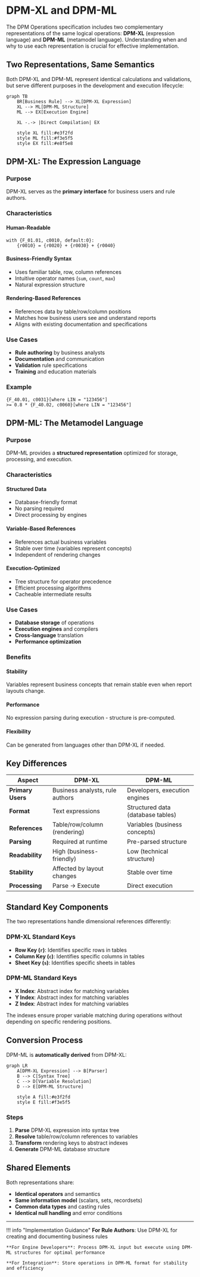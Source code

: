 # DPM-XL and DPM-ML

The DPM Operations specification includes two complementary representations of the same logical operations: **DPM-XL** (expression language) and **DPM-ML** (metamodel language). Understanding when and why to use each representation is crucial for effective implementation.

## Two Representations, Same Semantics

Both DPM-XL and DPM-ML represent identical calculations and validations, but serve different purposes in the development and execution lifecycle:

```mermaid
graph TB
    BR[Business Rule] --> XL[DPM-XL Expression]
    XL --> ML[DPM-ML Structure]
    ML --> EX[Execution Engine]
    
    XL -.-> |Direct Compilation| EX
    
    style XL fill:#e3f2fd
    style ML fill:#f3e5f5
    style EX fill:#e8f5e8
```

## DPM-XL: The Expression Language

### Purpose
DPM-XL serves as the **primary interface** for business users and rule authors.

### Characteristics

#### **Human-Readable**
```dpm-xl
with {F_01.01, c0010, default:0}:
    {r0010} = {r0020} + {r0030} + {r0040}
```

#### **Business-Friendly Syntax**
- Uses familiar table, row, column references
- Intuitive operator names (`sum`, `count`, `max`)
- Natural expression structure

#### **Rendering-Based References**
- References data by table/row/column positions
- Matches how business users see and understand reports
- Aligns with existing documentation and specifications

### Use Cases
- **Rule authoring** by business analysts
- **Documentation** and communication
- **Validation** rule specifications
- **Training** and education materials

### Example
```dpm-xl
{F_40.01, c0031}[where LIN = "123456"] 
>= 0.8 * {F_40.02, c0060}[where LIN = "123456"]
```

## DPM-ML: The Metamodel Language

### Purpose
DPM-ML provides a **structured representation** optimized for storage, processing, and execution.

### Characteristics

#### **Structured Data**
- Database-friendly format
- No parsing required
- Direct processing by engines

#### **Variable-Based References**
- References actual business variables
- Stable over time (variables represent concepts)
- Independent of rendering changes

#### **Execution-Optimized**
- Tree structure for operator precedence
- Efficient processing algorithms
- Cacheable intermediate results

### Use Cases
- **Database storage** of operations
- **Execution engines** and compilers
- **Cross-language** translation
- **Performance optimization**

### Benefits

#### **Stability**
Variables represent business concepts that remain stable even when report layouts change.

#### **Performance**
No expression parsing during execution - structure is pre-computed.

#### **Flexibility**
Can be generated from languages other than DPM-XL if needed.

## Key Differences

| Aspect | DPM-XL | DPM-ML |
|--------|---------|---------|
| **Primary Users** | Business analysts, rule authors | Developers, execution engines |
| **Format** | Text expressions | Structured data (database tables) |
| **References** | Table/row/column (rendering) | Variables (business concepts) |
| **Parsing** | Required at runtime | Pre-parsed structure |
| **Readability** | High (business-friendly) | Low (technical structure) |
| **Stability** | Affected by layout changes | Stable over time |
| **Processing** | Parse → Execute | Direct execution |

## Standard Key Components

The two representations handle dimensional references differently:

### DPM-XL Standard Keys
- **Row Key (`r`)**: Identifies specific rows in tables
- **Column Key (`c`)**: Identifies specific columns in tables  
- **Sheet Key (`s`)**: Identifies specific sheets in tables

### DPM-ML Standard Keys
- **X Index**: Abstract index for matching variables
- **Y Index**: Abstract index for matching variables
- **Z Index**: Abstract index for matching variables

The indexes ensure proper variable matching during operations without depending on specific rendering positions.

## Conversion Process

DPM-ML is **automatically derived** from DPM-XL:

```mermaid
graph LR
    A[DPM-XL Expression] --> B[Parser]
    B --> C[Syntax Tree]
    C --> D[Variable Resolution]
    D --> E[DPM-ML Structure]
    
    style A fill:#e3f2fd
    style E fill:#f3e5f5
```

### Steps
1. **Parse** DPM-XL expression into syntax tree
2. **Resolve** table/row/column references to variables
3. **Transform** rendering keys to abstract indexes
4. **Generate** DPM-ML database structure

## Shared Elements

Both representations share:

- **Identical operators** and semantics
- **Same information model** (scalars, sets, recordsets)
- **Common data types** and casting rules
- **Identical null handling** and error conditions

---

!!! info "Implementation Guidance"
    **For Rule Authors**: Use DPM-XL for creating and documenting business rules
    
    **For Engine Developers**: Process DPM-XL input but execute using DPM-ML structures for optimal performance
    
    **For Integration**: Store operations in DPM-ML format for stability and efficiency